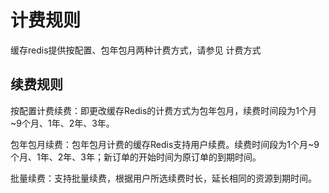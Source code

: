 # 计费规则

缓存redis提供按配置、包年包月两种计费方式，请参见 计费方式 

## 续费规则
按配置计费续费：即更改缓存Redis的计费方式为包年包月，续费时间段为1个月~9个月、1年、2年、3年。

包年包月续费：包年包月计费的缓存Redis支持用户续费。续费时间段为1个月~9个月、1年、2年、3年；新订单的开始时间为原订单的到期时间。

批量续费：支持批量续费，根据用户所选续费时长，延长相同的资源到期时间。
